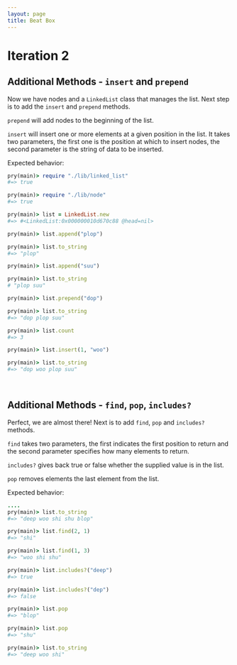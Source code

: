 ```yaml
---
layout: page
title: Beat Box
---
```


# Iteration 2

## Additional Methods - `insert` and `prepend`

Now we have nodes and a `LinkedList` class that manages the list. Next step is to add the `insert` and `prepend` methods.

`prepend` will add nodes to the beginning of the list.

`insert` will insert one or more elements at a given position in the list. It takes two parameters, the first one is the position at which to insert nodes, the second parameter is the string of data to be inserted.

Expected behavior:

```ruby
pry(main)> require "./lib/linked_list"
#=> true

pry(main)> require "./lib/node"
#=> true

pry(main)> list = LinkedList.new
#=> #<LinkedList:0x000000010d670c88 @head=nil>

pry(main)> list.append("plop")

pry(main)> list.to_string
#=> "plop"

pry(main)> list.append("suu")

pry(main)> list.to_string
# "plop suu"

pry(main)> list.prepend("dop")

pry(main)> list.to_string
#=> "dop plop suu"

pry(main)> list.count
#=> 3

pry(main)> list.insert(1, "woo")

pry(main)> list.to_string
#=> "dop woo plop suu"
```


<br>

## Additional Methods - `find`, `pop`, `includes?`

Perfect, we are almost there! Next is to add `find`, `pop` and `includes?` methods.

`find` takes two parameters, the first indicates the first position to return and the second parameter specifies how many elements to return.

`includes?` gives back true or false whether the supplied value is in the list.

`pop` removes elements the last element from the list.

Expected behavior:

```ruby
....
pry(main)> list.to_string
#=> "deep woo shi shu blop"

pry(main)> list.find(2, 1)
#=> "shi" 

pry(main)> list.find(1, 3)
#=> "woo shi shu"

pry(main)> list.includes?("deep")
#=> true

pry(main)> list.includes?("dep")
#=> false

pry(main)> list.pop
#=> "blop"

pry(main)> list.pop
#=> "shu"

pry(main)> list.to_string
#=> "deep woo shi"
```

